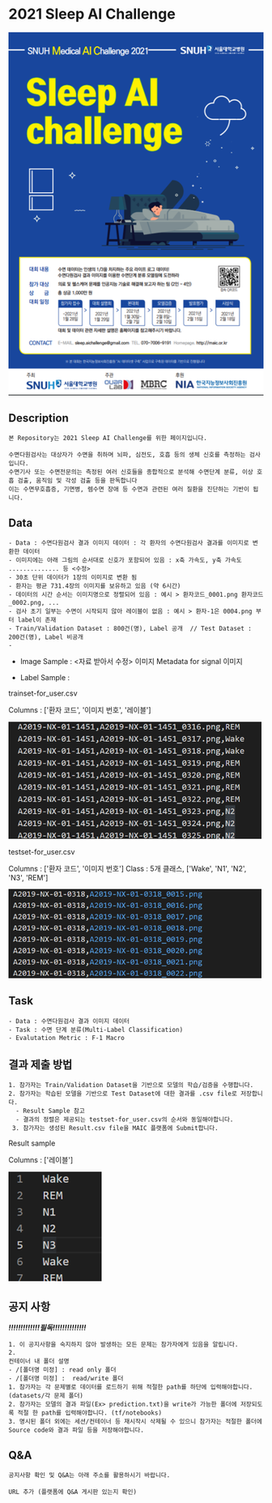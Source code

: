 # 2021 Sleep AI Challenge

<img width=600 src="/Image/포스터.PNG"/> 

## Description
```
본 Repository는 2021 Sleep AI Challenge를 위한 페이지입니다.

수면다원검사는 대상자가 수면을 취하며 뇌파, 심전도, 호흡 등의 생체 신호를 측정하는 검사입니다.
수면기사 또는 수면전문의는 측정된 여러 신호들을 종합적으로 분석해 수면단계 분류, 이상 호흡 검출, 움직임 및 각성 검출 등을 판독합니다
이는 수면무호흡증, 기면병, 렘수면 장애 등 수면과 관련된 여러 질환을 진단하는 기반이 됩니다. 
```


## Data
```
- Data : 수면다원검사 결과 이미지 데이터 : 각 환자의 수면다원검사 결과를 이미지로 변환한 데이터 
- 이미지에는 아래 그림의 순서대로 신호가 포함되어 있음 : x축 가속도, y축 가속도 .............. 등 <수정>
- 30초 단위 데이터가 1장의 이미지로 변환 됨
- 환자는 평균 731.4장의 이미지를 보유하고 있음 (약 6시간)
- 데이터의 시간 순서는 이미지명으로 정렬되어 있음 : 예시 > 환자코드_0001.png 환자코드_0002.png, ...
- 검사 초기 일부는 수면이 시작되지 않아 레이블이 없음 : 예시 > 환자-1은 0004.png 부터 label이 존재
- Train/Validation Dataset : 800건(명), Label 공개  // Test Dataset : 200건(명), Label 비공개
- 
```
- Image Sample : <자료 받아서 수정>
 이미지
Metadata for signal
 이미지
 
- Label Sample : 

trainset-for_user.csv

Columns : ['환자 코드', '이미지 번호', '레이블']

<img width=500  src="Image/Sample_train_label.PNG"/> 

testset-for_user.csv

Columns : ['환자 코드', '이미지 번호']
Class : 5개 클래스, ['Wake', 'N1', 'N2', 'N3', 'REM']

<img width=500 src="Image/Sample_test_label.PNG"/> 



## Task

```
- Data : 수면다원검사 결과 이미지 데이터
- Task : 수면 단계 분류(Multi-Label Classification)
- Evalutation Metric : F-1 Macro

```

## 결과 제출 방법
```
1. 참가자는 Train/Validation Dataset을 기반으로 모델의 학습/검증을 수행합니다.
2. 참가자는 학습된 모델을 기반으로 Test Dataset에 대한 결과를 .csv file로 저장합니다.
  - Result Sample 참고
  - 결과의 정렬은 제공되는 testset-for_user.csv의 순서와 동일해야합니다.
 3. 참가자는 생성된 Result.csv file을 MAIC 플랫폼에 Submit합니다.
```

Result sample

Columns : ['레이블']

<img src="Image/Sample_result.PNG"/>

## 공지 사항
***!!!!!!!!!!!!!필독!!!!!!!!!!!!!!***
```
1. 이 공지사항을 숙지하지 않아 발생하는 모든 문제는 참가자에게 있음을 알립니다.
2. 
컨테이너 내 폴더 설명
- /[폴더명 미정] : read only 폴더
- /[폴더명 미정] :  read/write 폴더
1. 참가자는 각 문제별로 데이터를 로드하기 위해 적절한 path를 하단에 입력해야합니다. (datasets/각 문제 폴더)
2. 참가자는 모델의 결과 파일(Ex> prediction.txt)을 write가 가능한 폴더에 저장되도록 적절 한 path를 입력해야합니다. (tf/notebooks)
3. 명시된 폴더 외에는 세션/컨테이너 등 재시작시 삭제될 수 있으니 참가자는 적절한 폴더에 Source code와 결과 파일 등을 저장해야합니다.
```

## Q&A
```
공지사항 확인 및 Q&A는 아래 주소를 활용하시기 바랍니다.

URL 추가 (플랫폼에 Q&A 게시판 있는지 확인)
```
